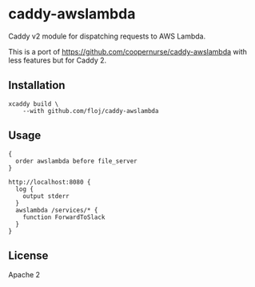 # caddy-awslambda

Caddy v2 module for dispatching requests to AWS Lambda.

This is a port of https://github.com/coopernurse/caddy-awslambda with less features but for Caddy 2.

## Installation

```
xcaddy build \
    --with github.com/floj/caddy-awslambda
```

## Usage

```
{
  order awslambda before file_server
}

http://localhost:8080 {
  log {
    output stderr
  }
  awslambda /services/* {
    function ForwardToSlack
  }
}
```

## License

Apache 2
